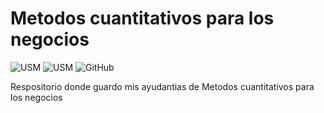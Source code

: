 # Metodos cuantitativos para los negocios

![USM](https://img.shields.io/badge/USM-MAT033-blue.svg?style=for-the-badge) ![USM](https://img.shields.io/badge/Prof-Francisca_Gonzalez-orange.svg?style=for-the-badge) ![GitHub](https://img.shields.io/github/license/sjvasconcello/USM-ICS161.svg?style=for-the-badge)

Respositorio donde guardo mis ayudantias de Metodos cuantitativos para los negocios





